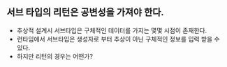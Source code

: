 ## 서브 타입의 리턴은 공변성을 가져야 한다.
- 추상적 설계시 서브타입은 구체적인 데이터를 가지는 몇몇 시점이 존재한다.
- 런타임에서 서브타입은 생성자로 부터 추상이 아닌 구체적인 정보를 입력 받을 수 있다.
- 하지만 리턴의 경우는 어떤가?